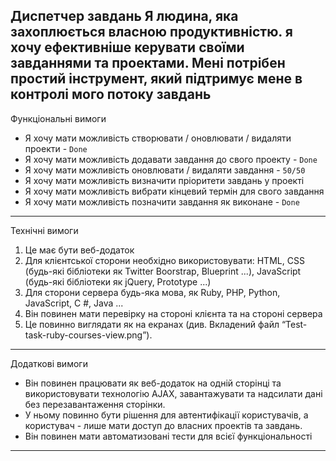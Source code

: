 Диспетчер завдань
Я людина, яка захоплюється власною продуктивністю. я хочу
ефективніше керувати своїми завданнями та проектами. Мені потрібен простий інструмент, який підтримує мене в контролі мого потоку завдань
----
Функціональні вимоги
- Я хочу мати можливість створювати / оновлювати / видаляти проекти - `Done`
- Я хочу мати можливість додавати завдання до свого проекту - `Done`
- Я хочу мати можливість оновлювати / видаляти завдання - `50/50`
- Я хочу мати можливість визначити пріоритети завдань у проекті
- Я хочу мати можливість вибрати кінцевий термін для свого завдання
- Я хочу мати можливість позначити завдання як виконане - `Done`
----
  Технічні вимоги
01. Це має бути веб-додаток
02. Для клієнтської сторони необхідно використовувати:
    HTML, CSS (будь-які бібліотеки як Twitter Boorstrap, Blueprint ...),
    JavaScript (будь-які бібліотеки як jQuery, Prototype ...)
03. Для сторони сервера будь-яка мова, як Ruby, PHP, Python,
    JavaScript, C #, Java ...
04. Він повинен мати перевірку на стороні клієнта та на стороні сервера
05. Це повинно виглядати як на екранах (див. Вкладений файл
    “Test-task-ruby-courses-view.png”).
----

Додаткові вимоги
- Він повинен працювати як веб-додаток на одній сторінці та використовувати технологію AJAX, завантажувати та надсилати дані без перезавантаження сторінки.
- У ньому повинно бути рішення для автентифікації користувачів, а користувач - лише
  мати доступ до власних проектів та завдань.
- Він повинен мати автоматизовані тести для всієї функціональності
----